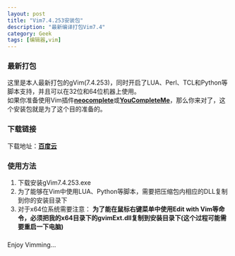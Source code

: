 ```yaml
---
layout: post
title: "Vim7.4.253安装包"
description: "最新编译打包Vim7.4"
category: Geek
tags: [编辑器,vim]
---
```


### 最新打包
这里是本人最新打包的gVim(7.4.253)，同时开启了LUA、Perl、TCL和Python等脚本支持，并且可以在32位和64位机器上使用。    
如果你准备使用Vim插件[**neocomplete**](https://github.com/Shougo/neocomplete.vim "neocomplete")或[**YouCompleteMe**](https://github.com/Valloric/YouCompleteMe)，那么你来对了，这个安装包就是为了这个目的准备的。  
### 下载链接
下载地址：[**百度云**](http://yun.baidu.com/s/1pJjUw2Z)
### 使用方法
1. 下载安装gVim7.4.253.exe
2. 为了能够在Vim中使用LUA、Python等脚本，需要把压缩包内相应的DLL复制到你的安装目录下
3. 对于x64位系统需要注意：
	**为了能在鼠标右键菜单中使用Edit with Vim等命令，必须把我的x64目录下的gvimExt.dll复制到安装目录下(这个过程可能需要重启一下电脑)**
### 
Enjoy Vimming...
